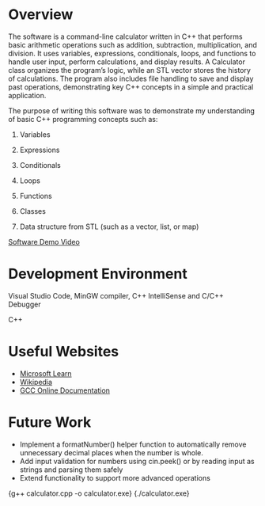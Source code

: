 # Overview

The software is a command-line calculator written in C++ that performs basic arithmetic operations such as addition, subtraction, multiplication, and division. It uses variables, expressions, conditionals, loops, and functions to handle user input, perform calculations, and display results. A Calculator class organizes the program’s logic, while an STL vector stores the history of calculations. The program also includes file handling to save and display past operations, demonstrating key C++ concepts in a simple and practical application.

The purpose of writing this software was to demonstrate my understanding of basic C++ programming concepts such as:

1. Variables

2. Expressions

3. Conditionals

4. Loops

5. Functions

6. Classes

7. Data structure from STL (such as a vector, list, or map)

[Software Demo Video](http://youtube.link.goes.here)

# Development Environment

Visual Studio Code, MinGW compiler, C++ IntelliSense and C/C++ Debugger

C++

# Useful Websites

- [Microsoft Learn](https://learn.microsoft.com/en-us/cpp/cpp/cpp-language-reference?view=msvc-170)
- [Wikipedia](https://en.wikipedia.org/wiki/C%2B%2B)
- [GCC Online Documentation](https://gcc.gnu.org/onlinedocs/)

# Future Work

- Implement a formatNumber() helper function to automatically remove unnecessary decimal places when the number is whole.
- Add input validation for numbers using cin.peek() or by reading input as strings and parsing them safely
- Extend functionality to support more advanced operations

{g++ calculator.cpp -o calculator.exe}
{./calculator.exe}